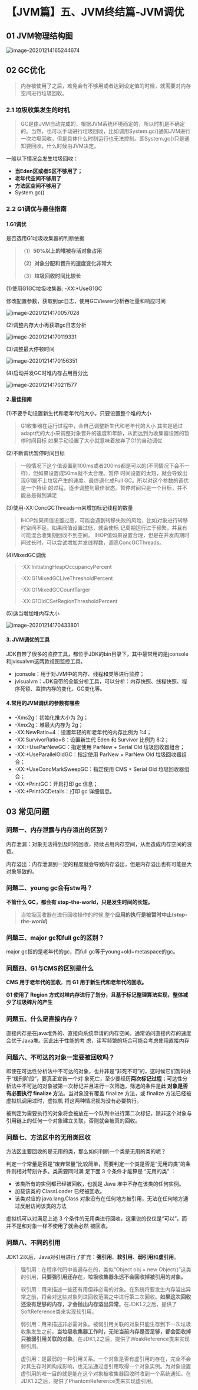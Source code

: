 # 【JVM篇】五、JVM终结篇-JVM调优

## 01 JVM物理结构图

![image-20201214165244674](./JVM/05/1.png)



## 02 GC优化

> 内存被使用了之后，难免会有不够用或者达到设定值的时候，就需要对内存空间进行垃圾回收。

### 2.1 垃圾收集发生的时机

> GC是由JVM自动完成的，根据JVM系统环境而定的，所以时机是不确定的。当然，也可以手动进行垃圾回收，比如调用System.gc()通知JVM进行一次垃圾回收，但是具体什么时刻运行也无法控制。即System.gc()只是通知要回收，什么时候由JVM决定。

一般以下情况会发生垃圾回收：

- **当Eden区或者S区不够用了；**
- **老年代空间不够用了**
- **方法区空间不够用了**
- System.gc()

### 2.2 G1调优与最佳指南

#### 1.G1调优

是否选用G1垃圾收集器的判断依据

> （1）**50%以上的堆被存活对象占用** 
>
> **（2）对象分配和晋升的速度变化非常大** 
>
> （3）**垃圾回收时间比较长**

(1)使用G1GC垃圾收集器: -XX:+UseG1GC

修改配置参数，获取到gc日志，使用GCViewer分析吞吐量和响应时间

![image-20201214170057028](./JVM/05/2.png)

(2)调整内存大小再获取gc日志分析

![image-20201214170119331](./JVM/05/3.png)

(3)调整最大停顿时间

![image-20201214170156351](./JVM/05/4.png)

(4)启动并发GC时堆内存占用百分比

![image-20201214170211577](./JVM/05/5.png)

#### 2.最佳指南

(1)不要手动设置新生代和老年代的大小，只要设置整个堆的大小

> G1收集器在运行过程中，会自己调整新生代和老年代的大小 其实是通过adapt代的大小来调整对象晋升的速度和年龄，从而达到为收集器设置的暂停时间目标 如果手动设置了大小就意味着放弃了G1的自动调优

(2)不断调优暂停时间目标

> 一般情况下这个值设置到100ms或者200ms都是可以的(不同情况下会不一样)，但如果设置成50ms就不太合理。暂停 时间设置的太短，就会导致出现G1跟不上垃圾产生的速度。最终退化成Full GC。所以对这个参数的调优是一个持续 的过程，逐步调整到最佳状态。暂停时间只是一个目标，并不能总是得到满足

(3)使用-XX:ConcGCThreads=n来增加标记线程的数量

> IHOP如果阀值设置过高，可能会遇到转移失败的风险，比如对象进行转移时空间不足。如果阀值设置过低，就会使标 记周期运行过于频繁，并且有可能混合收集期回收不到空间。 IHOP值如果设置合理，但是在并发周期时间过长时，可以尝试增加并发线程数，调高ConcGCThreads。

(4)MixedGC调优

> -XX:InitiatingHeapOccupancyPercent
>
> -XX:G1MixedGCLiveThresholdPercent 
>
> -XX:G1MixedGCCountTarger 
>
> -XX:G1OldCSetRegionThresholdPercent

(5)适当增加堆内存大小

![image-20201214170433801](./JVM/05/6.png)

#### 3. JVM调优的工具

JDK自带了很多的监控工具，都位于JDK的bin目录下，其中最常用的是jconsole和jvisualvm这两款视图监控工具。

- jconsole：用于对JVM中的内存、线程和类等进行监控；
- jvisualvm：JDK自带的全能分析工具，可以分析：内存快照、线程快照、程序死锁、监控内存的变化、GC变化等。

#### 4.常用的JVM调优的参数有哪些

- -Xms2g：初始化推大小为 2g；
- -Xmx2g：堆最大内存为 2g；
- -XX:NewRatio=4：设置年轻的和老年代的内存比例为 1:4；
- -XX:SurvivorRatio=8：设置新生代 Eden 和 Survivor 比例为 8:2；
- –XX:+UseParNewGC：指定使用 ParNew + Serial Old 垃圾回收器组合；
- -XX:+UseParallelOldGC：指定使用 ParNew + ParNew Old 垃圾回收器组合；
- -XX:+UseConcMarkSweepGC：指定使用 CMS + Serial Old 垃圾回收器组合；
- -XX:+PrintGC：开启打印 gc 信息；
- -XX:+PrintGCDetails：打印 gc 详细信息。

## 03 常见问题

### 问题一、内存泄露与内存溢出的区别？

内存泄漏：对象无法得到及时的回收，持续占用内存空间，从而造成内存空间的浪费。

内存溢出：内存泄漏到一定的程度就会导致内存溢出，但是内存溢出也有可能是大对象导致的。

### 问题二、young gc会有stw吗？

 **不管什么 GC，都会有 stop-the-world，只是发生时间的长短。**

> 当垃圾回收器在进行回收操作的时候,整个**应用的执行是被暂时中止(*stop-the-world*)**

### 问题三、major gc和full gc的区别？

major gc指的是老年代的gc，而full gc等于young+old+metaspace的gc。

### 问题四、G1与CMS的区别是什么

**CMS 用于老年代的回收**，而 **G1 用于新生代和老年代的回收。**

**G1 使用了 Region 方式对堆内存进行了划分，且基于标记整理算法实现，整体减少了垃圾碎片的产生**

### 问题五、什么是直接内存？

直接内存是在java堆外的、直接向系统申请的内存空间。通常访问直接内存的速度会优于Java堆。因此出于性能的考 虑，读写频繁的场合可能会考虑使用直接内存

### 问题六、不可达的对象一定要被回收吗？

即使在可达性分析法中不可达的对象，也并非是“非死不可”的，这时候它们暂时处于“缓刑阶段”，要真正宣告一个对 象死亡，至少要经历**两次标记过程**；可达性分析法中不可达的对象被第一次标记并且进行一次筛选，筛选的条件是**此 对象是否有必要执行 finalize 方**法。当对象没有覆盖 finalize 方法，或 finalize 方法已经被虚拟机调用过时，虚拟机 将这两种情况视为没有必要执行。

被判定为需要执行的对象将会被放在一个队列中进行第二次标记，除非这个对象与引用链上的任何一个对象建立关联，否则就会被真的回收。

### 问题七、方法区中的无用类回收

方法区主要回收的是无用的类，那么如何判断一个类是无用的类的呢？ 

判定一个常量是否是“废弃常量”比较简单，而要判定一个类是否是“无用的类”的条件则相对苛刻许多。类需要同时满 足下面 3 个条件才能算是 “无用的类” ：

- 该类所有的实例都已经被回收，也就是 Java 堆中不存在该类的任何实例。 
- 加载该类的 ClassLoader 已经被回收。 
- 该类对应的 java.lang.Class 对象没有在任何地方被引用，无法在任何地方通过反射访问该类的方法

虚拟机可以对满足上述 3 个条件的无用类进行回收，这里说的仅仅是“可以”，而并不是和对象一样不使用了就会必然 被回收。

### 问题八、不同的引用

JDK1.2以后，Java对引用进行了扩充：**强引用**、**软引用**、**弱引用**和**虚引用**。

> 强引用：在程序代码中普遍存在的，类似“Object obj = new Object()”这类的引用，**只要强引用还存在，垃圾收集器永远不会回收掉被引用的对象。**
>
> 软引用：用来描述一些还有用但非必需的对象。在系统将要发生内存溢出异常之前，将会对这些对象列进回收范围之中进行第二次回收。**如果这次回收还没有足够的内存，才会抛出内存溢出异常**。在JDK1.2之后，提供了SoftReference类来实现软引用。
>
> 弱引用：用来描述非必需对象。被弱引用关联的对象只能生存到下一次垃圾收集发生之前。**当垃圾收集器工作时，无论当前内存是否足够，都会回收掉只被弱引用关联的对象**。在JDK1,2之后，提供了WeakReference类来实现弱引用。
>
> 虚引用：是最弱的一种引用关系。一个对象是否有虚引用的存在，完全不会对其生存时间构成影响，也无法通过虚引用取得一个对象实例。为对象设置虚引用的唯一目的就是能在这个对象被收集器回收时收到一个系统通知。在JDK1.2之后，提供了PhantomReference类来实现虚引用。